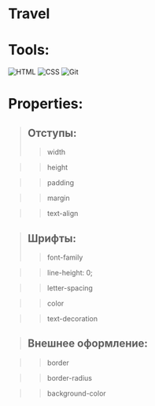 # Travel
# Tools:

![HTML](https://img.shields.io/badge/-HTML-090909?style=for-the-badge&logo=html&logoColor=47C5FB)
![CSS](https://img.shields.io/badge/-CSS-090909?style=for-the-badge&logo=css&logoColor=47C5FB)
![Git](https://img.shields.io/badge/-git-090909?style=for-the-badge&logo=git&logoColor=F36208)

# Properties:
>## Отступы:
>>width

>>height

>>padding

>>margin

>>text-align

>## Шрифты: 
>>font-family

>>line-height: 0;

>>letter-spacing

>>color

>>text-decoration

>## Внешнее оформление:

>>border

>>border-radius

>>background-color